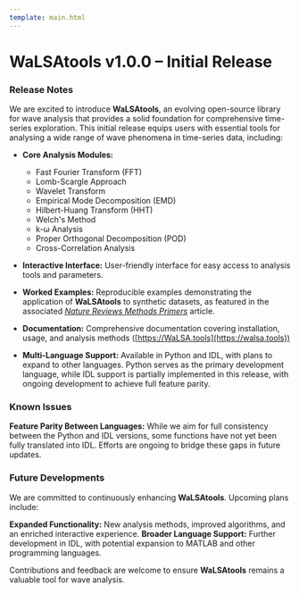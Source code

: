 ```yaml
---
template: main.html
---
```


# WaLSAtools v1.0.0 – Initial Release

### Release Notes

We are excited to introduce **WaLSAtools**, an evolving open-source library for wave analysis that provides a solid foundation for comprehensive time-series exploration. This initial release equips users with essential tools for analysing a wide range of wave phenomena in time-series data, including:

- **Core Analysis Modules:**

  - Fast Fourier Transform (FFT)
  - Lomb-Scargle Approach
  - Wavelet Transform
  - Empirical Mode Decomposition (EMD)
  - Hilbert-Huang Transform (HHT)
  - Welch's Method
  - k-ω Analysis
  - Proper Orthogonal Decomposition (POD)
  - Cross-Correlation Analysis

- **Interactive Interface:** User-friendly interface for easy access to analysis tools and parameters.
- **Worked Examples:** Reproducible examples demonstrating the application of **WaLSAtools** to synthetic datasets, as featured in the associated *[Nature Reviews Methods Primers](https://www.nature.com/articles/s43586-025-00392-0)* article.
- **Documentation:** Comprehensive documentation covering installation, usage, and analysis methods ([https://WaLSA.tools](https://walsa.tools))
- **Multi-Language Support:** Available in Python and IDL, with plans to expand to other languages. Python serves as the primary development language, while IDL support is partially implemented in this release, with ongoing development to achieve full feature parity.


### Known Issues

**Feature Parity Between Languages:** While we aim for full consistency between the Python and IDL versions, some functions have not yet been fully translated into IDL. Efforts are ongoing to bridge these gaps in future updates.


### Future Developments

We are committed to continuously enhancing **WaLSAtools**. Upcoming plans include:

**Expanded Functionality:** New analysis methods, improved algorithms, and an enriched interactive experience.
**Broader Language Support:** Further development in IDL, with potential expansion to MATLAB and other programming languages.

Contributions and feedback are welcome to ensure **WaLSAtools** remains a valuable tool for wave analysis.

<br>
